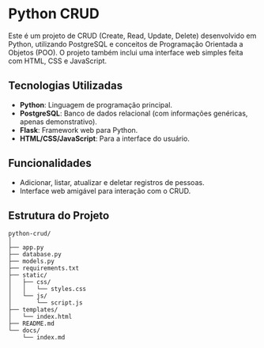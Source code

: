# Python CRUD 

Este é um projeto de CRUD (Create, Read, Update, Delete) desenvolvido em Python, utilizando PostgreSQL e conceitos de Programação Orientada a Objetos (POO). O projeto também inclui uma interface web simples feita com HTML, CSS e JavaScript.

## Tecnologias Utilizadas

- **Python**: Linguagem de programação principal.
- **PostgreSQL**: Banco de dados relacional (com informações genéricas, apenas demonstrativo).
- **Flask**: Framework web para Python.
- **HTML/CSS/JavaScript**: Para a interface do usuário.

## Funcionalidades

- Adicionar, listar, atualizar e deletar registros de pessoas.
- Interface web amigável para interação com o CRUD.

## Estrutura do Projeto

```plaintext
python-crud/
│
├── app.py
├── database.py
├── models.py
├── requirements.txt
├── static/
│   ├── css/
│   │   └── styles.css
│   └── js/
│       └── script.js
├── templates/
│   └── index.html
├── README.md
└── docs/
    └── index.md

